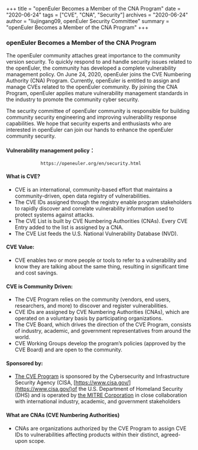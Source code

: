 +++
title = "openEuler Becomes a Member of the CNA Program"
date = "2020-06-24"
tags = ["CVE", "CNA", "Security"]
archives = "2020-06-24"
author = "liujingang09, openEuler Security Committee"
summary = "openEuler Becomes a Member of the CNA Program"
+++

### openEuler Becomes a Member of the CNA Program

The openEuler community attaches great importance to the community version security. To quickly respond to and handle security issues related to the openEuler, the community has developed a complete vulnerability management policy. On June 24, 2020, openEuler joins the CVE Numbering Authority (CNA) Program. Currently, openEuler is entitled to assign and manage CVEs related to the openEuler community. By joining the CNA Program, openEuler applies mature vulnerability management standards in the industry to promote the community cyber security. 

The security committee of openEuler community is responsible for building community security engineering and improving vulnerability response capabilities. We hope that security experts and enthusiasts who are interested in openEuler can join our hands to enhance the openEuler community security.

#### Vulnerability management policy：
                 https://openeuler.org/en/security.html
#### What is CVE?
+ CVE is an international, community-based effort that maintains a community-driven, open data registry of vulnerabilities. 
+ The CVE IDs assigned through the registry enable program stakeholders to rapidly discover and correlate vulnerability information used to protect systems against attacks. 
+ The CVE List is built by CVE Numbering Authorities (CNAs). Every CVE Entry added to the list is assigned by a CNA.
+ The CVE List feeds the U.S. National Vulnerability Database (NVD).

#### CVE Value:
+ CVE enables two or more people or tools to refer to a vulnerability and know they are talking about the same thing, resulting in significant time and cost savings. 

#### CVE is Community Driven:
+ The CVE Program relies on the community (vendors, end users, researchers, and more) to discover and register vulnerabilities.
+ CVE IDs are assigned by CVE Numbering Authorities (CNAs), which are operated on a voluntary basis by participating organizations.
+ The CVE Board, which drives the direction of the CVE Program, consists of industry, academic, and government representatives from around the world.
+ CVE Working Groups develop the program’s policies (approved by the CVE Board) and are open to the community.

#### Sponsored by:
+ [The CVE Program](https://cve.mitre.org/) is sponsored by the Cybersecurity and Infrastructure Security Agency (CISA, [https://www.cisa.gov/](https://www.cisa.gov/)of the U.S. Department of Homeland Security (DHS) and is operated by [the MITRE Corporation](https://www.mitre.org/) in close collaboration with international industry, academic, and government stakeholders

#### What are CNAs (CVE Numbering Authorities)
+ CNAs are organizations authorized by the CVE Program to assign CVE IDs to vulnerabilities affecting products within their distinct, agreed-upon scope.

